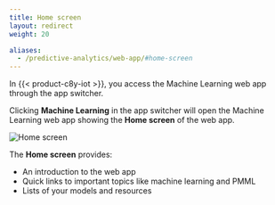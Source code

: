 ```yaml
---
title: Home screen
layout: redirect
weight: 20

aliases:
  - /predictive-analytics/web-app/#home-screen
---
```


In {{< product-c8y-iot >}}, you access the Machine Learning web app through the app switcher.

Clicking **Machine Learning** in the app switcher will open the Machine Learning web app showing the  **Home screen** of the web app.

![Home screen](/images/zementis/zementis-home-screen.png)

The **Home screen** provides:

* An introduction to the web app
* Quick links to important topics like machine learning and PMML
* Lists of your models and resources
